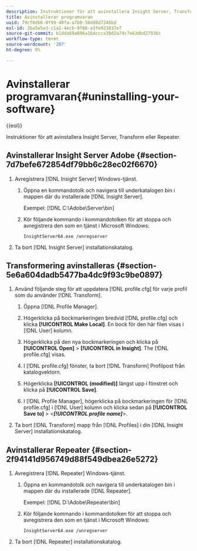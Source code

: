 ```yaml
---
description: Instruktioner för att avinstallera Insight Server, Transform eller Repeater.
title: Avinstallerar programvaran
uuid: 79cf0db6-0f99-40fa-a7b0-38dd8d7246bd
exl-id: 3ba5e5e3-c1a2-4ecb-9f88-a3fe923837e7
source-git-commit: b1dda69a606a16dccca30d2a74c7e63dbd27936c
workflow-type: tm+mt
source-wordcount: '207'
ht-degree: 0%

---
```


# Avinstallerar programvaran{#uninstalling-your-software}

{{eol}}

Instruktioner för att avinstallera Insight Server, Transform eller Repeater.

## Avinstallerar Insight Server Adobe {#section-7d7befe672854df79bb6c28ec02f6670}

1. Avregistrera [!DNL Insight Server] Windows-tjänst.

   1. Öppna en kommandotolk och navigera till underkatalogen bin i mappen där du installerade [!DNL Insight Server].

      Exempel: [!DNL C:\Adobe\Server\bin]

   1. Kör följande kommando i kommandotolken för att stoppa och avregistrera den som en tjänst i Microsoft Windows:

      ```
      InsightServer64.exe /unregserver
      ```

1. Ta bort [!DNL Insight Server] installationskatalog.

## Transformering avinstalleras {#section-5e6a604dadb5477ba4dc9f93c9be0897}

1. Använd följande steg för att uppdatera [!DNL profile.cfg] för varje profil som du använder [!DNL Transform].

   1. Öppna [!DNL Profile Manager].
   1. Högerklicka på bockmarkeringen bredvid [!DNL profile.cfg] och klicka **[!UICONTROL Make Local]**. En bock för den här filen visas i [!DNL User] kolumn.

   1. Högerklicka på den nya bockmarkeringen och klicka på **[!UICONTROL Open]** > **[!UICONTROL in Insight]**. The [!DNL profile.cfg] visas.

   1. I [!DNL profile.cfg] fönster, ta bort [!DNL Transform] Profilpost från katalogvektorn.

   1. Högerklicka **[!UICONTROL (modified)]** längst upp i fönstret och klicka på **[!UICONTROL Save]**.

   1. I [!DNL Profile Manager], högerklicka på bockmarkeringen för [!DNL profile.cfg] i [!DNL User] kolumn och klicka sedan på **[!UICONTROL Save to]** > *&lt;**[!UICONTROL profile name]**>*.

1. Ta bort [!DNL Transform] mapp från [!DNL Profiles] i din [!DNL Insight Server] installationskatalog.

## Avinstallerar Repeater {#section-2f94141d956749d88f549dbea26e5272}

1. Avregistrera [!DNL Repeater] Windows-tjänst.

   1. Öppna en kommandotolk och navigera till underkatalogen bin i mappen där du installerade [!DNL Repeater].

      Exempel: [!DNL D:\Adobe\Repeater\bin]

   1. Kör följande kommando i kommandotolken för att stoppa och avregistrera den som en tjänst i Microsoft Windows:

      ```
      InsightServer64.exe /unregserver
      ```

1. Ta bort [!DNL Repeater] installationskatalog.
